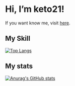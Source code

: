 # Hi, I’m keto21!

If you want know me, visit [here](https://keto21.f5.si/).

## My Skill
[![Top Langs](https://github-readme-stats.vercel.app/api/top-langs/?username=keto21f5si&layout=compact&theme=onedark)](https://github.com/anuraghazra/github-readme-stats)

## My stats
[![Anurag's GitHub stats](https://github-readme-stats.vercel.app/api?username=keto21f5si&theme=onedark)](https://github.com/anuraghazra/github-readme-stats)
